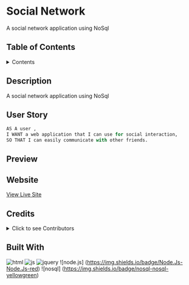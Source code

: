 # Social Network

A social network application using NoSql

## Table of Contents

<details>

  <summary>Contents</summary>
  
1.  [Description](#description)

1.  [User Story](#user-story)

1.  [Preview](#preview)

1.  [Website](#website)

1.  [Contributions](#contributions)

1.  [Built With](#built-with)

</details>

## Description

A social network application using NoSql

## User Story

```py
AS A user ,
I WANT a web application that I can use for social interaction,
SO THAT I can easily communicate with other friends.
```

## Preview

## Website

[View Live Site](https://)

## Credits

<details>

  <summary>Click to see Contributors</summary>
  
- Laura Anderson &mdash; [github.com/andersonjaz](https://github.com/andersonjaz)
  
</details>

## Built With

![html](https://img.shields.io/badge/-HTML5-E34F26?logo=html5&logoColor=white&logoWidth=30)
![js](https://img.shields.io/badge/-JavaScript-F7DF1E?logo=javascript&logoColor=white&logoWidth=30)
![jquery](https://img.shields.io/badge/-jQuery-0769AD?logo=jquery&logoColor=white&logoWidth=30)
![node.js] (https://img.shields.io/badge/Node.Js-Node.Js-red)
![nosql] (https://img.shields.io/badge/nosql-nosql-yellowgreen)
